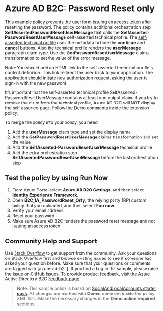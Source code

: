 # Azure AD B2C: Password Reset only

This example policy prevents the user form issuing an access token after resetting the password. The policy contains additional orchestration step **SelfAssertedPasswordResetUserMessage** that calls the **SelfAsserted-PasswordResetUserMessage** self-asserted technical profile. The [self-asserted technical profile](https://docs.microsoft.com/en-us/azure/active-directory-b2c/self-asserted-technical-profile#metadata) uses the metadata to hide the **continue** and **cancel** buttons. Also the technical profile renders the **userMessage** paragraph claim type. Use the **GetPasswordResetUserMessage** claims transformation to set the value of the error message.

Note: You should add an HTML link to the self-asserted technical porifle's content definition. This link redirect the user back to your application. The application should initiate new authorization request, asking the user to sign-in with the new password.

It’s important that the self-asserted technical profile SelfAsserted-PasswordResetUserMessage contains at least one output claim. if you try to remove the claim from the technical profile, Azure AD B2C will NOT display the self asserted page. Follow the Demo comments inside the extension policy. 

To merge the policy into your policy, you need:
1.	Add the **userMessage** claim type and set the display name
2.	Add the **GetPasswordResetUserMessage** claims transformation and set the value
3.	Add the **SelfAsserted-PasswordResetUserMessage** technical profile
4.	Add the extra orchestration step **SelfAssertedPasswordResetUserMessage** before the last orchestration step

## Test the policy by using Run Now
1. From Azure Portal select **Azure AD B2C Settings**, and then select **Identity Experience Framework**.
1. Open **B2C_1A_PasswordReset_Only**, the relying party (RP) custom policy that you uploaded, and then select **Run now**.
1. Verify your email address
1. Reset your password
1. Make sure Azure AD B2C renders the password reset message and not issuing an access token

## Community Help and Support
Use [Stack Overflow](https://stackoverflow.com/questions/tagged/azure-ad-b2c) to get support from the community. Ask your questions on Stack Overflow first and browse existing issues to see if someone has asked your question before. Make sure that your questions or comments are tagged with [azure-ad-b2c].
If you find a bug in the sample, please raise the issue on [GitHub Issues](https://github.com/azure-ad-b2c/samples/issues).
To provide product feedback, visit the Azure Active Directory B2C [Feedback page](https://feedback.azure.com/forums/169401-azure-active-directory?category_id=160596).

> Note:  This sample policy is based on [SocialAndLocalAccounts starter pack](https://github.com/Azure-Samples/active-directory-b2c-custom-policy-starterpack/tree/master/SocialAndLocalAccounts). All changes are marked with **Demo:** comment inside the policy XML files. Make the necessary changes in the **Demo action required** sections.
